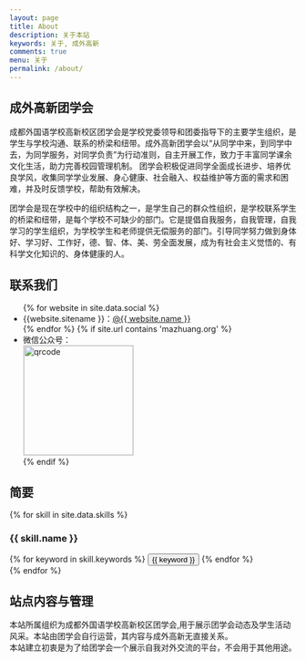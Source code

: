 ```yaml
---
layout: page
title: About
description: 关于本站
keywords: 关于, 成外高新
comments: true
menu: 关于
permalink: /about/
---
```



## 成外高新团学会
成都外国语学校高新校区团学会是学校党委领导和团委指导下的主要学生组织，是学生与学校沟通、联系的桥梁和纽带。成外高新团学会以“从同学中来，到同学中去，为同学服务，对同学负责”为行动准则，自主开展工作，致力于丰富同学课余文化生活，助力完善校园管理机制。
团学会积极促进同学全面成长进步、培养优良学风，收集同学学业发展、身心健康、社会融入、权益维护等方面的需求和困难，并及时反馈学校，帮助有效解决。  

团学会是现在学校中的组织结构之一，是学生自己的群众性组织，是学校联系学生的桥梁和纽带，是每个学校不可缺少的部门。它是提倡自我服务，自我管理，自我学习的学生组织，为学校学生和老师提供无偿服务的部门。引导同学努力做到身体好、学习好、工作好，德、智、体、美、劳全面发展，成为有社会主义觉悟的、有科学文化知识的、身体健康的人。  

## 联系我们

<ul>
{% for website in site.data.social %}
<li>{{website.sitename }}：<a href="{{ website.url }}" target="_blank">@{{ website.name }}</a></li>
{% endfor %}
{% if site.url contains 'mazhuang.org' %}
<li>
微信公众号：<br />
<img style="height:192px;width:192px;border:1px solid lightgrey;" src="{{ assets_base_url }}/assets/images/qrcode.jpg" alt="qrcode" />
</li>
{% endif %}
</ul>


## 简要

{% for skill in site.data.skills %}
### {{ skill.name }}
<div class="btn-inline">
{% for keyword in skill.keywords %}
<button class="btn btn-outline" type="button">{{ keyword }}</button>
{% endfor %}
</div>
{% endfor %}


## 站点内容与管理
本站所属组织为成都外国语学校高新校区团学会,用于展示团学会动态及学生活动风采。本站由团学会自行运营，其内容与成外高新无直接关系。  
本站建立初衷是为了给团学会一个展示自我对外交流的平台，不会用于其他用途。  
